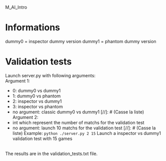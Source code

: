 M_AI_Intro

# Informations

dummy0 = inspector dummy version
dummy1 = phantom dummy version

# Validation tests
Launch server.py with following arguments:<br>
Argument 1:
- 0: dummy0 vs dummy1
- 1: dummy0 vs phantom
- 2: inspector vs dummy1
- 3: inspector vs phantom
- no argument: classic dummy0 vs dummy1
[//]: # (Casse la liste)
Argument 2:
- int which represent the number of matchs for the validation test
- no argument: launch 10 matchs for the validation test
[//]: # (Casse la liste)
Example: `python ./server.py 2 15` Launch a inspector vs dummy1 validation test with 15 games<br>
<br>
The results are in the validation_tests.txt file.
